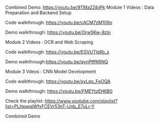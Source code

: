 Combined Demo: https://youtu.be/9TMa22ibjPk
Module 1 Videos : Data Preparation and Backend Setup

Code walkthrough: https://youtu.be/cACM7zM109o

Demo walkthrough: https://youtu.be/Orw5Kw-9zlo



Module 2 Videos : OCR and Web Scraping

Code walkthrough: https://youtu.be/EGVUTls6b_s

Demo walkthrough:https://youtu.be/qynPtff66NQ



Module 3 Vdeos :  CNN Model Development

Code walkthrough: https://youtu.be/xvLqo_FeOQA

Demo walkthrough: https://youtu.be/FMEYtzEH6B0



Check the playlist: https://www.youtube.com/playlist?list=PLitjpwqjWfyFCEVr53nT-lJnb_E7uLr-Y

Combined Demo